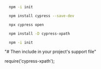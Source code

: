 ```bash
  npm -i init
```

```bash
  npm install cypress --save-dev
```

```bash
  npx cypress open
```

```bash
  npm install -D cypress-xpath
```

```bash
  npm -i init
```
"# Then include in your project's support file"   

 require('cypress-xpath');
